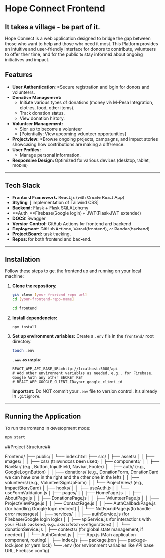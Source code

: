 # Hope Connect Frontend

## It takes a village - be part of it.

Hope Connect is a web application designed to bridge the gap between those who want to help and those who need it most. This Platform provides an intuitive and user-friendly interface for donors to contribute, volunteers to offer their time, and for the public to stay informed about ongoing initiatives and impact.




## Features

* **User Authentication:** 
    *Secure registration and login for donors and volunteers.
* **Donation Management:**
    * Initiate various types of donations (money via M-Pesa Integration, clothes, food, other items).
    * Track donation status.
    * View donation history.
* **Volunteer Management:**
    * Sign up to become a volunteer.
    * [Potentially: View upcoming volunteer opportunities]
* **Projectview:** 
    *Browse ongoing projects, campaigns, and impact stories showcasing how contributions are making a difference.
* **User Profiles:**
    * Manage personal information.
* **Responsive Design:** Optimized for various devices (desktop, tablet, mobile).


---

## Tech Stack

* **Frontend Framework:** React.js (with Create React App)
* **Styling:** [ implementation of Tailwind CSS]
* **Backend:** Flask + Flask SQLALchemy
* **Auth: **Firebase(Google login) + JWT(Flask-JWT extended)
* **DOCS:** Swagger
* **Version Control:** GitHub Actions for frontend and backend
* **Deployment:** GitHub Actions, Vercel(frontend), or Render(backend)
* **Project Board:** task tracking.
* **Repos:** for both frontend and backend.

---

## Installation

Follow these steps to get the frontend up and running on your local machine:

1.  **Clone the repository:**
    ```bash
    git clone [your-frontend-repo-url]
    cd [your-frontend-repo-name]
    ```
 
    ```bash
    cd frontend
    ```

2.  **Install dependencies:**
    ```bash
    npm install

    
    ```

3.  **Set up environment variables:**
    Create a `.env` file in the `frontend/` root directory.
    ```bash
    touch .env
    ```
    
    **`.env` example:**
    ```
    REACT_APP_API_BASE_URL=http://localhost:5000/api
    # Add other environment variables as needed, e.g., for Firebase, Google Auth any other SECRET KEY
    # REACT_APP_GOOGLE_CLIENT_ID=your_google_client_id
    ```
    **Important:** Do NOT commit your `.env` file to version control. It's already in `.gitignore`.

---

## Running the Application

To run the frontend in development mode:

```bash
npm start

```


##Project Structure##

Frontend/
├── public/
│   └── index.html
├── src/
│   ├── assets/
│   │   ├── images/
│   │   ├── css/ (tailwindcss been used)
│   ├── components/
│   │   ├── NavBar/ (e.g., Button, InputField, Navbar, Footer)
│   │   ├── auth/ (e.g., GoogleLoginButton)
│   │   ├── donations/ (e.g., DonationForm, DonationCard we can have one in the right and the other one in the left)
│   │   ├── volunteers/ (e.g., VolunteerSignUpForm)
│   │   └── ProjectView/ (e.g., ImpactStoryCard)
│   ├── hooks/
│   │   ├── useAuth.js
│   │   └── useFormValidation.js
│   ├── pages/
│   │   ├── HomePage.js
│   │   ├── AboutPage.js
│   │   ├── DonationsPage.js
│   │   ├── VolunteerPage.js
│   │   ├── ProjectViewPage.js
│   │   ├── ContactPage.js
│   │   ├── AuthCallbackPage.js (for handling Google login redirect)
│   │   └── NotFoundPage.js(to handle error messages)
│   ├── services/
│   │   ├── authService.js (for Firebase/Google login logic)
│   │   ├── apiService.js (for interactions with your Flask backend, e.g., axios/fetch configurations)
│   │   └── donationService.js
│   ├── contexts/ (for global state management, if needed)
│   │   └── AuthContext.js
│   ├── App.js (Main application component, routing)
│   ├── index.js 
├── package.json
├── package-lock.json (or yarn.lock)
└── .env (for environment variables like API base URL, Firebase config)
